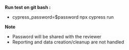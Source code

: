 **Run test on git bash :**
* cypress_password=$password npx cypress run

**Note**

* Password will be shared with the reviewer
* Reporting and data creation/cleanup are not handled 
